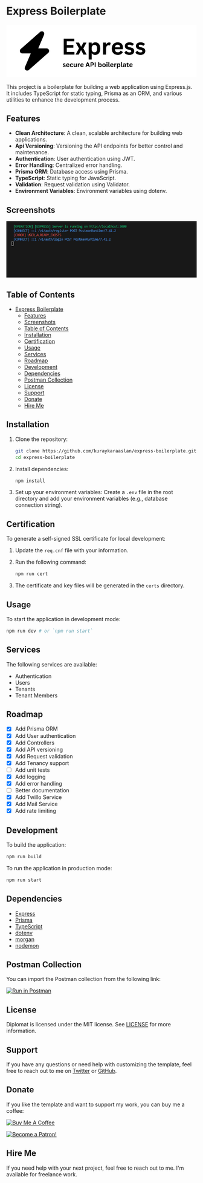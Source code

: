 # Express Boilerplate

![express](/public/logo.png)

This project is a boilerplate for building a web application using Express.js. It includes TypeScript for static typing, Prisma as an ORM, and various utilities to enhance the development process.

## Features
- **Clean Architecture**: A clean, scalable architecture for building web applications.
- **Api Versioning**: Versioning the API endpoints for better control and maintenance.
- **Authentication**: User authentication using JWT.
- **Error Handling**: Centralized error handling.
- **Prisma ORM**: Database access using Prisma.
- **TypeScript**: Static typing for JavaScript.
- **Validation**: Request validation using Validator.
- **Environment Variables**: Environment variables using dotenv.


## Screenshots

![screenshot](/public/screenshot.png)

## Table of Contents

- [Express Boilerplate](#express-boilerplate)
  - [Features](#features)
  - [Screenshots](#screenshots)
  - [Table of Contents](#table-of-contents)
  - [Installation](#installation)
  - [Certification](#certification)
  - [Usage](#usage)
  - [Services](#services)
  - [Roadmap](#roadmap)
  - [Development](#development)
  - [Dependencies](#dependencies)
  - [Postman Collection](#postman-collection)
  - [License](#license)
  - [Support](#support)
  - [Donate](#donate)
  - [Hire Me](#hire-me)

## Installation

1. Clone the repository:

   ```bash
   git clone https://github.com/kuraykaraaslan/express-boilerplate.git
   cd express-boilerplate
   ```

2. Install dependencies:

   ```bash
   npm install
   ```

3. Set up your environment variables:
   Create a `.env` file in the root directory and add your environment variables (e.g., database connection string).

## Certification

To generate a self-signed SSL certificate for local development:

1. Update the `req.cnf` file with your information.
2. Run the following command:

   ```bash
   npm run cert
   ```
3. The certificate and key files will be generated in the `certs` directory.

## Usage

To start the application in development mode:

```bash
npm run dev # or `npm run start`
```

## Services

The following services are available:

- Authentication
- Users
- Tenants
- Tenant Members

## Roadmap

- [x] Add Prisma ORM
- [x] Add User authentication
- [x] Add Controllers
- [x] Add API versioning
- [x] Add Request validation
- [x] Add Tenancy support
- [ ] Add unit tests
- [x] Add logging
- [x] Add error handling
- [ ] Better documentation
- [x] Add Twillo Service
- [x] Add Mail Service
- [x] Add rate limiting

## Development

To build the application:

```bash
npm run build
```

To run the application in production mode:

```bash
npm run start
```

## Dependencies

- [Express](https://expressjs.com/)
- [Prisma](https://www.prisma.io/)
- [TypeScript](https://www.typescriptlang.org/)
- [dotenv](https://www.npmjs.com/package/dotenv)
- [morgan](https://www.npmjs.com/package/morgan)
- [nodemon](https://www.npmjs.com/package/nodemon)

## Postman Collection

You can import the Postman collection from the following link:

[![Run in Postman](https://run.pstmn.io/button.svg)](/static/V1.postman_collection.json)

## License

Diplomat is licensed under the MIT license. See [LICENSE](/LICENSE) for more information.

## Support

If you have any questions or need help with customizing the template, feel free to reach out to me on [Twitter](https://twitter.com/kuraykaraaslan) or [GitHub](https://github.com/kuraykaraaslan).

## Donate

If you like the template and want to support my work, you can buy me a coffee:

<a href="https://www.buymeacoffee.com/kuraykaraaslan" target="_blank"><img src="https://cdn.buymeacoffee.com/buttons/v2/default-yellow.png" alt="Buy Me A Coffee" style="height: 60px !important;width: 217px !important;" ></a>

<a href="https://www.patreon.com/kuraykaraaslan" target="_blank"><img src="https://c5.patreon.com/external/logo/become_a_patron_button.png" alt="Become a Patron!" style="height: 60px !important;width: 217px !important;" ></a>

## Hire Me

If you need help with your next project, feel free to reach out to me. I'm available for freelance work.
